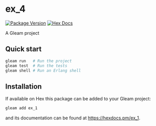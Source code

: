 # ex_4

[![Package Version](https://img.shields.io/hexpm/v/ex_1)](https://hex.pm/packages/ex_1)
[![Hex Docs](https://img.shields.io/badge/hex-docs-ffaff3)](https://hexdocs.pm/ex_1/)

A Gleam project

## Quick start

```sh
gleam run   # Run the project
gleam test  # Run the tests
gleam shell # Run an Erlang shell
```

## Installation

If available on Hex this package can be added to your Gleam project:

```sh
gleam add ex_1
```

and its documentation can be found at <https://hexdocs.pm/ex_1>.
